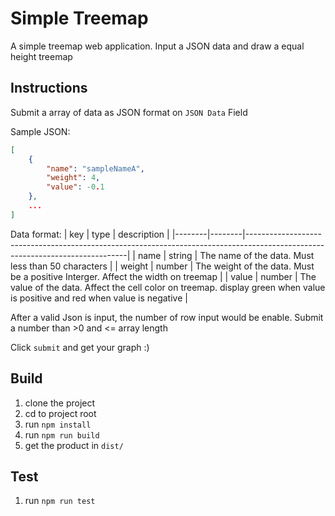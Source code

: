 # Simple Treemap

A simple treemap web application.
Input a JSON data and draw a equal height treemap

## Instructions
Submit a array of data as JSON format on `JSON Data` Field

Sample JSON:
```json
[
    {
        "name": "sampleNameA",
        "weight": 4,
        "value": -0.1
    },
    ...
]
```

Data format:
| key    | type   | description                                                                                                                  |
|--------|--------|------------------------------------------------------------------------------------------------------------------------------|
| name   | string | The name of the data. Must less than 50 characters                                                                           |
| weight | number | The weight of the data. Must be a positive Interger. Affect the width on treemap                                             |
| value  | number | The value of the data. Affect the cell color on treemap. display green when value is positive and red when value is negative |


After a valid Json is input, the number of row input would be enable.
Submit a number than >0 and <= array length

Click `submit` and get your graph :)

## Build

1. clone the project
2. cd to project root
3. run `npm install`
4. run `npm run build`
5. get the product in `dist/`

## Test

1. run `npm run test`